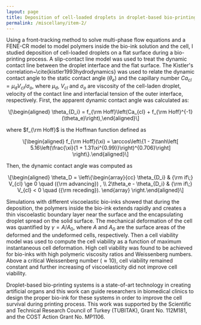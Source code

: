 ```yaml
---
layout: page
title: Deposition of cell-loaded droplets in droplet-based bio-printing systems
permalink: /miscellany/item-2/
---
```


<!-- MathJax -->
<script defer type="text/javascript" id="MathJax-script" src="https://cdn.jsdelivr.net/npm/mathjax@3.1.2/es5/tex-mml-chtml.js"></script>
<script defer src="https://polyfill.io/v3/polyfill.min.js?features=es6"></script>

Using a front-tracking method to solve multi-phase flow equations and a FENE-CR model to model polymers inside the bio-ink solution and the cell, I studied deposition of cell-loaded droplets on a flat surface during a bio-printing process. A slip-contact line model was used to treat the dynamic contact line between the droplet interface and the flat surface. The Kistler's correlation~\cite{kistler1993hydrodynamics} was used to relate the dynamic contact angle to the static contact angle ($\theta_e$) and the capillary number $Ca_{cl} = \mu_d V_{cl}/\sigma_{o}$, where $\mu_{d}$, $V_{cl}$ and $\sigma_{o}$ are viscosity of the cell-laden droplet, velocity of the contact line and interfacial tension of the outer interface, respectively. First, the apparent dynamic contact angle was calculated as:

<p><span class="math display">\[\begin{aligned}
\theta_{D_i} = f_{\rm Hoff}\left(Ca_{cl} + f_{\rm Hoff}^{-1}(\theta_e)\right),\end{aligned}\]</span></p>

where $f_{\rm Hoff}$ is the Hoffman function defined as 

<p><span class="math display">\[\begin{aligned}
f_{\rm Hoff}(\xi) = \arccos\left\{1 - 2\tanh\left[ 5.16\left(\frac{\xi}{1 + 1.31\xi^{0.99}}\right)^{0.706}\right] \right\}.\end{aligned}\]</span></p>

Then, the dynamic contact angle was computed as

<p><span class="math display">\[\begin{aligned}
\theta_D = \left\{\begin{array}{cc} \theta_{D_i} &amp; {\rm if\;} V_{cl} \ge 0 \quad ({\rm advancing}) , \\ 2\theta_e - \theta_{D_i} &amp; {\rm if\;} V_{cl} &lt; 0 \quad ({\rm receding}).
\end{array} \right.\end{aligned}\]</span></p>

Simulations with different viscoelastic bio-inks showed that during the deposition, the polymers inside the bio-ink extends rapidly and creates a thin viscoelastic boundary layer near the surface and the encapsulating droplet spread on the solid surface. The mechanical deformation of the cell was quantified by $\gamma=A/A_0$, where $A$  and $A_0$ are the surface areas of the deformed and the undeformed cells, respectively. Then a cell viability model was used to compute the cell viability as a function of maximum instantaneous cell deformation. High cell viability was found to be achieved for bio-inks with high polymeric viscosity ratios and Weissenberg numbers. Above a critical Weissenberg number $(\approx 10)$, cell viability remained constant and further increasing of viscoelasticity did not improve cell viability.


Droplet-based bio-printing systems is a state-of-art technology in creating artificial organs and this work can guide researchers in biomedical clinics to design the proper bio-ink for these systems in order to improve the cell survival during printing process. This work was supported by the Scientific and Technical Research Council of Turkey (TUBITAK), Grant No. 112M181, and the COST Action Grant No. MP1106.


